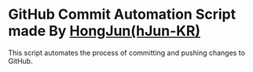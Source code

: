 # GitHub Commit Automation Script made By [HongJun(hJun-KR)](https://github.com/hJun-KR)

This script automates the process of committing and pushing changes to GitHub.
